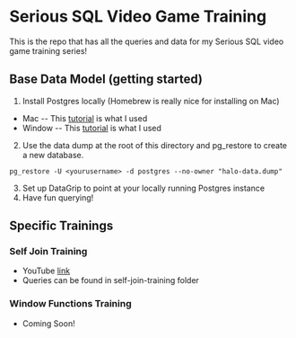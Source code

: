 # Serious SQL Video Game Training
This is the repo that has all the queries and data for my Serious SQL video game training series!

## Base Data Model (getting started)

1. Install Postgres locally (Homebrew is really nice for installing on Mac)
-  Mac
-- This [tutorial](https://daily-dev-tips.com/posts/installing-postgresql-on-a-mac-with-homebrew/) is what I used
- Window
-- This [tutorial](https://www.sqlshack.com/how-to-install-postgresql-on-windows/) is what I used
2. Use the data dump at the root of this directory and pg_restore to create a new database. 
```
pg_restore -U <yourusername> -d postgres --no-owner "halo-data.dump"
```
3. Set up DataGrip to point at your locally running Postgres instance
4. Have fun querying!

## Specific Trainings

### Self Join Training
- YouTube [link](https://www.youtube.com/watch?v=dbgK6cx--IY)
- Queries can be found in self-join-training folder


### Window Functions Training
- Coming Soon!
